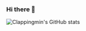### Hi there 👋

![Clappingmin's GitHub stats](https://github-readme-stats.vercel.app/api?username=Junparkk&show_icons=true&theme=graywhite&hide_border=true)

<!--
**Junparkk/Junparkk** is a ✨ _special_ ✨ repository because its `README.md` (this file) appears on your GitHub profile.

Here are some ideas to get you started:

- 🔭 I’m currently working on ...
- 🌱 I’m currently learning ...
- 👯 I’m looking to collaborate on ...
- 🤔 I’m looking for help with ...
- 💬 Ask me about ...
- 📫 How to reach me: ...
- 😄 Pronouns: ...
- ⚡ Fun fact: ...
-->
